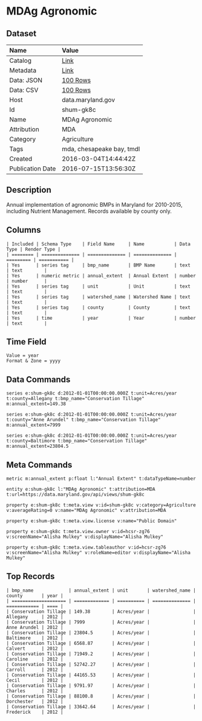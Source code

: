 # MDAg Agronomic

## Dataset

| Name | Value |
| :--- | :---- |
| Catalog | [Link](https://catalog.data.gov/dataset/mdag-agronomic) |
| Metadata | [Link](https://data.maryland.gov/api/views/shum-gk8c) |
| Data: JSON | [100 Rows](https://data.maryland.gov/api/views/shum-gk8c/rows.json?max_rows=100) |
| Data: CSV | [100 Rows](https://data.maryland.gov/api/views/shum-gk8c/rows.csv?max_rows=100) |
| Host | data.maryland.gov |
| Id | shum-gk8c |
| Name | MDAg Agronomic |
| Attribution | MDA |
| Category | Agriculture |
| Tags | mda, chesapeake bay, tmdl |
| Created | 2016-03-04T14:44:42Z |
| Publication Date | 2016-07-15T13:56:30Z |

## Description

Annual implementation of agronomic BMPs in Maryland for 2010-2015, including Nutrient Management. Records available by county only.

## Columns

```ls
| Included | Schema Type    | Field Name     | Name           | Data Type | Render Type |
| ======== | ============== | ============== | ============== | ========= | =========== |
| Yes      | series tag     | bmp_name       | BMP Name       | text      | text        |
| Yes      | numeric metric | annual_extent  | Annual Extent  | number    | number      |
| Yes      | series tag     | unit           | Unit           | text      | text        |
| Yes      | series tag     | watershed_name | Watershed Name | text      | text        |
| Yes      | series tag     | county         | County         | text      | text        |
| Yes      | time           | year           | Year           | number    | text        |
```

## Time Field

```ls
Value = year
Format & Zone = yyyy
```

## Data Commands

```ls
series e:shum-gk8c d:2012-01-01T00:00:00.000Z t:unit=Acres/year t:county=Allegany t:bmp_name="Conservation Tillage" m:annual_extent=149.38

series e:shum-gk8c d:2012-01-01T00:00:00.000Z t:unit=Acres/year t:county="Anne Arundel" t:bmp_name="Conservation Tillage" m:annual_extent=7999

series e:shum-gk8c d:2012-01-01T00:00:00.000Z t:unit=Acres/year t:county=Baltimore t:bmp_name="Conservation Tillage" m:annual_extent=23804.5
```

## Meta Commands

```ls
metric m:annual_extent p:float l:"Annual Extent" t:dataTypeName=number

entity e:shum-gk8c l:"MDAg Agronomic" t:attribution=MDA t:url=https://data.maryland.gov/api/views/shum-gk8c

property e:shum-gk8c t:meta.view v:id=shum-gk8c v:category=Agriculture v:averageRating=0 v:name="MDAg Agronomic" v:attribution=MDA

property e:shum-gk8c t:meta.view.license v:name="Public Domain"

property e:shum-gk8c t:meta.view.owner v:id=hcsr-zg76 v:screenName="Alisha Mulkey" v:displayName="Alisha Mulkey"

property e:shum-gk8c t:meta.view.tableauthor v:id=hcsr-zg76 v:screenName="Alisha Mulkey" v:roleName=editor v:displayName="Alisha Mulkey"
```

## Top Records

```ls
| bmp_name             | annual_extent | unit       | watershed_name | county       | year | 
| ==================== | ============= | ========== | ============== | ============ | ==== | 
| Conservation Tillage | 149.38        | Acres/year |                | Allegany     | 2012 | 
| Conservation Tillage | 7999          | Acres/year |                | Anne Arundel | 2012 | 
| Conservation Tillage | 23804.5       | Acres/year |                | Baltimore    | 2012 | 
| Conservation Tillage | 6568.87       | Acres/year |                | Calvert      | 2012 | 
| Conservation Tillage | 71949.2       | Acres/year |                | Caroline     | 2012 | 
| Conservation Tillage | 52742.27      | Acres/year |                | Carroll      | 2012 | 
| Conservation Tillage | 44165.53      | Acres/year |                | Cecil        | 2012 | 
| Conservation Tillage | 9791.97       | Acres/year |                | Charles      | 2012 | 
| Conservation Tillage | 88100.8       | Acres/year |                | Dorchester   | 2012 | 
| Conservation Tillage | 33642.64      | Acres/year |                | Frederick    | 2012 | 
```